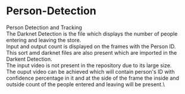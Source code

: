 # Person-Detection
Person Detection and Tracking\
The Darknet Detection is the file which displays the number of people entering and leaving the store.\
Input and output count is displayed on the frames with the Person ID.\
This sort amd darknet files are also present which are imported in the Darkent Detection.\
The input video is not present  in the repository due to its large size.\
The ouput video can be achieved which will contain person's ID with confidence percentage in it and at the side of the frame the inside and outside count of the people entered and leaving will be present.\
